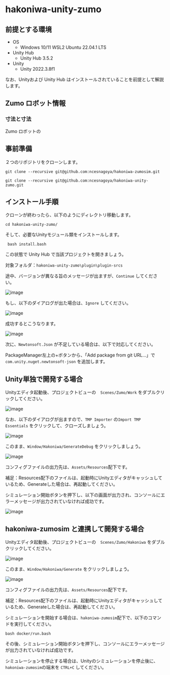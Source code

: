 # hakoniwa-unity-zumo

## 前提とする環境

* OS
  * Windows 10/11 WSL2 Ubuntu 22.04.1 LTS
* Unity Hub
  * Unity Hub 3.5.2
* Unity
  * Unity 2022.3.8f1

なお、Unityおよび Unity Hub はインストールされていることを前提として解説します。

## Zumo ロボット情報

### 寸法と寸法

Zumo ロボットの

## 事前準備

２つのリポジトリをクローンします。

```
git clone --recursive git@github.com:ncesnagoya/hakoniwa-zumosim.git
```

```
git clone --recursive git@github.com:ncesnagoya/hakoniwa-unity-zumo.git
```

## インストール手順


クローンが終わったら、以下のようにディレクトリ移動します。

```
cd hakoniwa-unity-zumo/
```

そして、必要なUnityモジュール類をインストールします。

```
 bash install.bash 
```

この状態で Unity Hub で当該プロジェクトを開きましょう。

対象フォルダ：`hakoniwa-unity-zumo\plugin\plugin-srcs`

途中、バージョンが異なる旨のメッセージが出ますが、`Continue` してください。

![image](https://github.com/ncesnagoya/hakoniwa-unity-zumo/assets/164193/20658510-6990-4630-80c7-42620f6dfb55)

もし、以下のダイアログが出た場合は、`Ignore` してください。

![image](https://github.com/ncesnagoya/hakoniwa-unity-zumo/assets/164193/1ac1a546-adb3-4a97-936a-9c9f11959dd7)

成功するとこうなります。

![image](https://github.com/ncesnagoya/hakoniwa-unity-zumo/assets/164193/43b9162f-7c5f-4011-9805-568d567dea69)


次に、`Newtonsoft.Json` が不足している場合は、以下で対応してください。

PackageManager左上の+ボタンから、「Add package from git URL...」で `com.unity.nuget.newtonsoft-json` を追加します。

## Unity単独で開発する場合

Unityエディタ起動後、プロジェクトビューの　`Scenes/Zumo/Work` をダブルクリックしてください。

![image](https://github.com/ncesnagoya/hakoniwa-unity-zumo/assets/164193/b454bb9e-013a-44ec-a863-3b5eff34f769)

なお、以下のダイアログが出ますので、`TMP Importer` の`Import TMP Essentials` をクリックして、クローズしましょう。

![image](https://github.com/ncesnagoya/hakoniwa-unity-zumo/assets/164193/b81f796c-41a4-4f80-adac-bd353c354f8c)


このまま、`Window/Hakoniwa/GenerateDebug` をクリックしましょう。

![image](https://github.com/toppers/hakoniwa-openel-cpp/assets/164193/8be12b93-48d8-4fee-bac0-4e02ca0e6a9d)

コンフィグファイルの出力先は、`Assets/Resources`配下です。

補足：Resources配下のファイルは、起動時にUnityエディタがキャッシュしているため、Generateした場合は、再起動してください。

シミュレーション開始ボタンを押下し、以下の画面が出力され、コンソールにエラーメッセージが出力されていなければ成功です。

![image](https://github.com/ncesnagoya/hakoniwa-unity-zumo/assets/164193/995687a6-b9bc-4723-bde2-819ceb107181)


## hakoniwa-zumosim と連携して開発する場合

Unityエディタ起動後、プロジェクトビューの　`Scenes/Zumo/Hakoniwa` をダブルクリックしてください。

![image](https://github.com/ncesnagoya/hakoniwa-unity-zumo/assets/164193/98550577-e69c-414e-966d-69abdfb1c10f)


このまま、`Window/Hakoniwa/Generate` をクリックしましょう。

![image](https://github.com/ncesnagoya/hakoniwa-unity-zumo/assets/164193/08c1a452-f8be-4c3b-b062-09577e368e3d)

コンフィグファイルの出力先は、`Assets/Resources`配下です。

補足：Resources配下のファイルは、起動時にUnityエディタがキャッシュしているため、Generateした場合は、再起動してください。

シミュレーションを開始する場合は、`hakoniwa-zumosim`配下で、以下のコマンドを実行してください。

```
bash docker/run.bash
```

その後、シミュレーション開始ボタンを押下し、コンソールにエラーメッセージが出力されていなければ成功です。

シミュレーションを停止する場合は、Unityのシミュレーションを停止後に、`hakoniwa-zumosim`の端末を `CTRL+C` してください。
